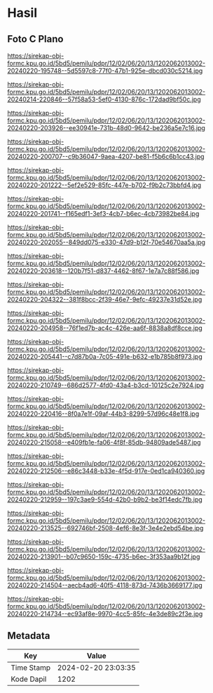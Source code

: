 # Hasil

## Foto C Plano

https://sirekap-obj-formc.kpu.go.id/5bd5/pemilu/pdpr/12/02/06/20/13/1202062013002-20240220-195748--5d5597c8-77f0-47b1-925e-dbcd030c5214.jpg

https://sirekap-obj-formc.kpu.go.id/5bd5/pemilu/pdpr/12/02/06/20/13/1202062013002-20240214-220846--57f58a53-5ef0-4130-876c-172dad9bf50c.jpg

https://sirekap-obj-formc.kpu.go.id/5bd5/pemilu/pdpr/12/02/06/20/13/1202062013002-20240220-203926--ee30941e-731b-48d0-9642-be236a5e7c16.jpg

https://sirekap-obj-formc.kpu.go.id/5bd5/pemilu/pdpr/12/02/06/20/13/1202062013002-20240220-200707--c9b36047-9aea-4207-be81-f5b6c6b1cc43.jpg

https://sirekap-obj-formc.kpu.go.id/5bd5/pemilu/pdpr/12/02/06/20/13/1202062013002-20240220-201222--5ef2e529-85fc-447e-b702-f9b2c73bbfd4.jpg

https://sirekap-obj-formc.kpu.go.id/5bd5/pemilu/pdpr/12/02/06/20/13/1202062013002-20240220-201741--f165edf1-3ef3-4cb7-b6ec-4cb73982be84.jpg

https://sirekap-obj-formc.kpu.go.id/5bd5/pemilu/pdpr/12/02/06/20/13/1202062013002-20240220-202055--849dd075-e330-47d9-b12f-70e54670aa5a.jpg

https://sirekap-obj-formc.kpu.go.id/5bd5/pemilu/pdpr/12/02/06/20/13/1202062013002-20240220-203618--120b7f51-d837-4462-8f67-1e7a7c88f586.jpg

https://sirekap-obj-formc.kpu.go.id/5bd5/pemilu/pdpr/12/02/06/20/13/1202062013002-20240220-204322--381f8bcc-2f39-46e7-9efc-49237e31d52e.jpg

https://sirekap-obj-formc.kpu.go.id/5bd5/pemilu/pdpr/12/02/06/20/13/1202062013002-20240220-204958--76f1ed7b-ac4c-426e-aa6f-8838a8df8cce.jpg

https://sirekap-obj-formc.kpu.go.id/5bd5/pemilu/pdpr/12/02/06/20/13/1202062013002-20240220-205441--c7d87b0a-7c05-491e-b632-e1b785b8f973.jpg

https://sirekap-obj-formc.kpu.go.id/5bd5/pemilu/pdpr/12/02/06/20/13/1202062013002-20240220-210749--686d2577-4fd0-43a4-b3cd-10125c2e7924.jpg

https://sirekap-obj-formc.kpu.go.id/5bd5/pemilu/pdpr/12/02/06/20/13/1202062013002-20240220-220416--8f0a7e1f-09af-44b3-8299-57d96c48e1f8.jpg

https://sirekap-obj-formc.kpu.go.id/5bd5/pemilu/pdpr/12/02/06/20/13/1202062013002-20240220-215058--e409fb1e-fa06-4f8f-85db-94809ade5487.jpg

https://sirekap-obj-formc.kpu.go.id/5bd5/pemilu/pdpr/12/02/06/20/13/1202062013002-20240220-212506--e86c3448-b33e-4f5d-917e-0ed1ca940360.jpg

https://sirekap-obj-formc.kpu.go.id/5bd5/pemilu/pdpr/12/02/06/20/13/1202062013002-20240220-212959--197c3ae9-554d-42b0-b9b2-be3f14edc7fb.jpg

https://sirekap-obj-formc.kpu.go.id/5bd5/pemilu/pdpr/12/02/06/20/13/1202062013002-20240220-213525--692746bf-2508-4ef6-8e3f-3e4e2ebd54be.jpg

https://sirekap-obj-formc.kpu.go.id/5bd5/pemilu/pdpr/12/02/06/20/13/1202062013002-20240220-213901--b07c9650-159c-4735-b6ec-3f353aa9b12f.jpg

https://sirekap-obj-formc.kpu.go.id/5bd5/pemilu/pdpr/12/02/06/20/13/1202062013002-20240220-214504--aecb4ad6-40f5-4118-873d-7436b3669177.jpg

https://sirekap-obj-formc.kpu.go.id/5bd5/pemilu/pdpr/12/02/06/20/13/1202062013002-20240220-214734--ec93af8e-9970-4cc5-85fc-4e3de89c2f3e.jpg


## Metadata

| Key        | Value               |
| ---------- | ------------------- |
| Time Stamp | 2024-02-20 23:03:35 |
| Kode Dapil | 1202                |



